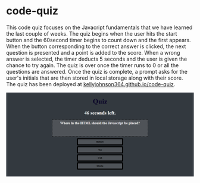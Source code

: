 # code-quiz

This code quiz focuses on the Javacript fundamentals that we have learned the last couple of weeks.  The quiz begins when the user hits the start button and the 60second timer begins to count down and the first appears.  When the button corresponding to the correct answer is clicked, the next question is presented and a point is added to the score.  When a wrong answer is selected, the timer deducts 5 seconds and the user is given the chance to try again.  The quiz is over once the timer runs to 0 or all the questions are answered.  Once the quiz is complete, a prompt asks for the user's initials that are then stored in local storage along with their score. The quiz has been deployed at [kellyjohnson364.github.io/code-quiz](https://kellyjohnson364.github.io/code-quiz).  

![Screenshot 1 of site](./assets/images/screenshot-1.png)